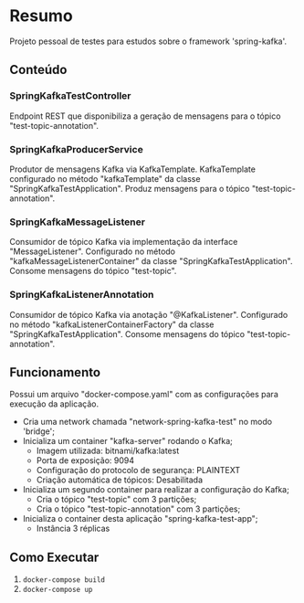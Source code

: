 # Resumo
Projeto pessoal de testes para estudos sobre o framework 'spring-kafka'.

## Conteúdo

### SpringKafkaTestController 
Endpoint REST que disponibiliza a geração de mensagens para o tópico "test-topic-annotation".

### SpringKafkaProducerService
Produtor de mensagens Kafka via KafkaTemplate.
KafkaTemplate configurado no método "kafkaTemplate" da classe "SpringKafkaTestApplication".
Produz mensagens para o tópico "test-topic-annotation".

### SpringKafkaMessageListener
Consumidor de tópico Kafka via implementação da interface "MessageListener". 
Configurado no método "kafkaMessageListenerContainer" da classe "SpringKafkaTestApplication".
Consome mensagens do tópico "test-topic".

### SpringKafkaListenerAnnotation
Consumidor de tópico Kafka via anotação "@KafkaListener".
Configurado no método "kafkaListenerContainerFactory" da classe "SpringKafkaTestApplication".
Consome mensagens do tópico "test-topic-annotation".

## Funcionamento
Possui um arquivo "docker-compose.yaml" com as configurações para execução da aplicação.

- Cria uma network chamada "network-spring-kafka-test" no modo 'bridge';
- Inicializa um container "kafka-server" rodando o Kafka;
  - Imagem utilizada: bitnami/kafka:latest
  - Porta de exposição: 9094
  - Configuração do protocolo de segurança: PLAINTEXT
  - Criação automática de tópicos: Desabilitada
- Inicializa um segundo container para realizar a configuração do Kafka;
  - Cria o tópico "test-topic" com 3 partições;
  - Cria o tópico "test-topic-annotation" com 3 partições;
- Inicializa o container desta aplicação "spring-kafka-test-app";
  - Instância 3 réplicas

## Como Executar
1. `docker-compose build`
2. `docker-compose up`


